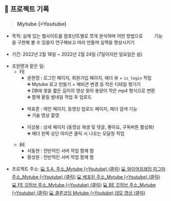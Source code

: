 ## 📝 프로젝트 기록
>### Mytube (=Youtube)
- 목적: 실제 있는 웹사이트를 컴포넌트별로 쪼개 분석하며 어떤 방법으로
&nbsp;&nbsp;&nbsp;&nbsp;&nbsp;&nbsp;&nbsp;&nbsp;기능을 구현해 볼 수 있을지 연구해보고 따라 만들며 실력을 향상시키기</br></br>
- 기간: 2022년 2월 18일 ~ 2022년 2월 24일 (7일이지만 일요일은 쉼)</br></br>
- 조원명과 맡은 일:
  - FE
    - 윤현정 : 로그인 페이지, 회원가입 페이지, 헤더 뷰 + `is_login` 작업</br>➕ Mytube 로고 만들기 + 페비콘 변경 등 작은 디테일 챙기기</br> ➕ DB에 쌓을 짧은 길이의 영상 찾아 용량이 작은 mp4 형식으로 변환</br>➕ 함께 올릴 썸네일 작업 후 업로드</br></br>
    - 박효준 : 메인 페이지, 동영상 업로드 페이지, 헤더 검색 기능 </br> ➕ 기술 영상 촬영 </br></br>
    - 이상봉 : 상세 페이지 (동영상 재생 및 댓글, 좋아요, 구독버튼 활성화) </br>➕ 헤더 왼쪽 상단 아이콘 클릭 시 나오는 모달창 작업 </br></br>
  - BE
    - 서동현 : 전반적인 서버 작업 함께 함
    - 황성원 : 전반적인 서버 작업 함께 함 </br></br>
- 프로젝트 주소:
<a href="https://www.notion.so/7-befff5fbc81640799404a0c0b05d8d40"> 💻 S.A. 주소_Mytube (=Youtube) (클릭)</a>
<a href="https://www.figma.com/file/6zuIPjlIhHjcr42B7SYcYq/Untitled?node-id=0%3A1"> 💻 와이어프레임 피그마 주소_Mytube (=Youtube) (클릭)</a>
<a href="http://clonemytube.shop/"> 💻 배포된 주소_Mytube (=Youtube) (클릭)</a>
<a href="https://github.com/yun2021/myTube_FE.git"> 💻 FE 깃허브 주소_Mytube (=Youtube) (클릭)</a>
<a href="https://github.com/donghyeon23/myTube_BE.git"> 💻 BE 깃허브 주소_Mytube (=Youtube) (클릭)</a>
<a href="https://youtu.be/VU1IGQCGfB4"> 💻 클론코딩 Mytube (=Youtube) 데모 영상 (클릭)</a>

</br>
